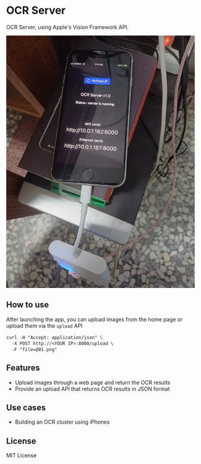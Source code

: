 # OCR Server

OCR Server, using Apple's Vision Framework API.

![image](image.jpg)

## How to use

After launching the app, you can upload images from the home page or upload them via the `upload` API

```
curl -H "Accept: application/json" \
  -X POST http://<YOUR IP>:8000/upload \
  -F "file=@01.png"
```


## Features

- Upload images through a web page and return the OCR results
- Provide an upload API that returns OCR results in JSON format


## Use cases

- Building an OCR cluster using iPhones


## License

MIT License

